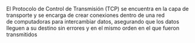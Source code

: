 El Protocolo de Control de Transmisión (TCP) se encuentra en la capa de transporte y se encarga de crear conexiones dentro de una red de computadoras para intercambiar datos, asegurando que los datos lleguen a su destino sin errores y en el mismo orden en el que fueron transmitidos